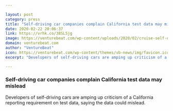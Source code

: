 ```yaml
---

layout: post
category: press
title: "Self-driving car companies complain California test data may mislead"
date: 2020-02-22 20:06:37
link: https://vrhk.co/38SL5jg
image: https://venturebeat.com/wp-content/uploads/2020/02/cruise-self-driving-california.jpg?w=1200&strip=all
domain: venturebeat.com
author: "VentureBeat"
icon: https://venturebeat.com/wp-content/themes/vb-news/img/favicon.ico
excerpt: "Developers of self-driving cars are amping up criticism of a California reporting requirement on test data, saying the data could mislead."

---
```


### Self-driving car companies complain California test data may mislead

Developers of self-driving cars are amping up criticism of a California reporting requirement on test data, saying the data could mislead.